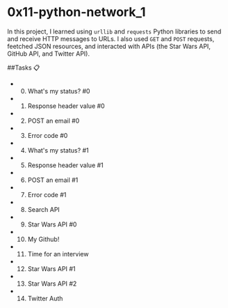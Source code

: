 # 0x11-python-network_1

In this project, I learned using ```urllib``` and ```requests``` Python libraries to send and receive HTTP messages to URLs. I also used ```GET``` and ```POST``` requests, feetched JSON resources, and interacted with APIs (the Star Wars API, GitHub API, and Twitter API).

##Tasks :clipboard:

- 0. What's my status? #0

- 1. Response header value #0

- 2. POST an email #0

- 3. Error code #0

- 4. What's my status? #1

- 5. Response header value #1

- 6. POST an email #1

- 7. Error code #1

- 8. Search API 

- 9. Star Wars API #0

- 10. My Github!

- 11. Time for an interview

- 12. Star Wars API #1

- 13. Star Wars API #2

- 14. Twitter Auth